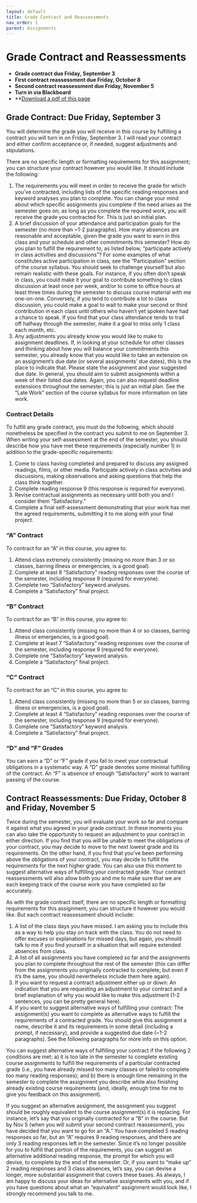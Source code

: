 ```yaml
---
layout: default
title: Grade Contract and Reassessments
nav_order: 1
parent: Assignments
---
```

# Grade Contract and Reassessments
* **Grade contract due Friday, September 3**
* **First contract reassessment due Friday, October 8**
* **Second contract reassessment due Friday, November 5**
* **Turn in via Blackboard**
* **[Download a pdf of this page](http://lindsaythomas.net/gss202f21/assignments/gss-202-grading-contract.pdf)

## Grade Contract: Due Friday, September 3
You will determine the grade you will receive in this course by fulfilling a contract you will turn in on Friday, September 3. I will read your contract and either confirm acceptance or, if needed, suggest adjustments and stipulations.

There are no specific length or formatting requirements for this assignment; you can structure your contract however you would like. It should include the following:

1.	The requirements you will meet in order to receive the grade for which you’ve contracted, including lists of the specific reading responses and keyword analyses you plan to complete. You can change your mind about which specific assignments you complete if the need arises as the semester goes on; as long as you complete the required work, you will receive the grade you contracted for. This is just an initial plan.
2.	A brief discussion of your attendance and participation goals for the semester (no more than ~1-2 paragraphs). How many absences are reasonable and acceptable, given the grade you want to earn in this class and your schedule and other commitments this semester? How do you plan to fulfill the requirement to, as listed below, “participate actively in class activities and discussions”? For some examples of what constitutes active participation in class, see the “Participation” section of the course syllabus. You should seek to challenge yourself but also remain realistic with these goals. For instance, if you often don’t speak in class, you could make it your goal to contribute something to class discussion at least once per week, and/or to come to office hours at least three times during the semester to discuss course material with me one-on-one. Conversely, if you tend to contribute a lot to class discussion, you could make a goal to wait to make your second or third contribution in each class until others who haven’t yet spoken have had a chance to speak. If you find that your class attendance tends to trail off halfway through the semester, make it a goal to miss only 1 class each month, etc.
3.	Any adjustments you already know you would like to make to assignment deadlines. If, in looking at your schedule for other classes and thinking about how you will balance your commitments this semester, you already know that you would like to take an extension on an assignment’s due date (or several assignments’ due dates), this is the place to indicate that. Please state the assignment and your suggested due date. In general, you should aim to submit assignments within a week of their listed due dates. Again, you can also request deadline extensions throughout the semester; this is just an initial plan. See the “Late Work” section of the course syllabus for more information on late work.

### Contract Details
To fulfill any grade contract, you must do the following, which should nonetheless be specified in the contract you submit to me on September 3. When writing your self-assessment at the end of the semester, you should describe how you have met these requirements (especially number 1) in addition to the grade-specific requirements:

1.	Come to class having completed and prepared to discuss any assigned readings, films, or other media. Participate actively in class activities and discussions, making observations and asking questions that help the class think together.
2.	Complete reading response 9 (this response is required for everyone).
3.	Revise contractual assignments as necessary until both you and I consider them “Satisfactory.”
4.	Complete a final self-assessment demonstrating that your work has met the agreed requirements, submitting it to me along with your final project.

### “A” Contract
To contract for an “A” in this course, you agree to:

1.	Attend class extremely consistently (missing no more than 3 or so classes, barring illness or emergencies, is a good goal).
2.	Complete at least 8 “Satisfactory” reading responses over the course of the semester, including response 9 (required for everyone).
3.	Complete two “Satisfactory” keyword analyses.
4.	Complete a “Satisfactory” final project.

### “B” Contract
To contract for an “B” in this course, you agree to:

1.	Attend class consistently (missing no more than 4 or so classes, barring illness or emergencies, is a good goal).
2.	Complete at least 7 “Satisfactory” reading responses over the course of the semester, including response 9 (required for everyone).
3.	Complete one “Satisfactory” keyword analysis.
4.	Complete a “Satisfactory” final project.

### “C” Contract
To contract for an “C” in this course, you agree to:

1.	Attend class consistently (missing no more than 5 or so classes, barring illness or emergencies, is a good goal).
2.	Complete at least 4 “Satisfactory” reading responses over the course of the semester, including response 9 (required for everyone).
3.	Complete one “Satisfactory” keyword analysis.
4.	Complete a “Satisfactory” final project.

### “D” and “F” Grades
You can earn a “D” or “F” grade if you fail to meet your contractual obligations in a systematic way. A “D” grade denotes some minimal fulfilling of the contract. An “F” is absence of enough “Satisfactory” work to warrant passing of the course.

## Contract Reassessments: Due Friday, October 8 and Friday, November 5
Twice during the semester, you will evaluate your work so far and compare it against what you agreed in your grade contract. In these moments you can also take the opportunity to request an adjustment to your contract in either direction. If you find that you will be unable to meet the obligations of your contract, you may decide to move to the next lowest grade and its requirements. On the other hand, if you find that you’ve been performing above the obligations of your contract, you may decide to fulfill the requirements for the next higher grade. You can also use this moment to suggest alternative ways of fulfilling your contracted grade. Your contract reassessments will also allow both you and me to make sure that we are each keeping track of the course work you have completed so far accurately.

As with the grade contract itself, there are no specific length or formatting requirements for this assignment; you can structure it however you would like. But each contract reassessment should include:

1.	A list of the class days you have missed. I am asking you to include this as a way to help you stay on track with the class. You do not need to offer excuses or explanations for missed days, but again, you should talk to me if you find yourself in a situation that will require extended absences from class.
2.	A list of all assignments you have completed so far and the assignments you plan to complete throughout the rest of the semester (this can differ from the assignments you originally contracted to complete, but even if it’s the same, you should nevertheless include them here again).
3.	If you want to request a contract adjustment either up or down: An indication that you are requesting an adjustment to your contract and a brief explanation of why you would like to make this adjustment (1-2 sentences, you can be pretty general here).
4.	If you want to suggest alternative ways of fulfilling your contract: The assignment(s) you want to complete as alternative ways to fulfill the requirements of a contracted grade. You should give this assignment a name, describe it and its requirements in some detail (including a prompt, if necessary), and provide a suggested due date (~1-2 paragraphs). See the following paragraphs for more info on this option.

You can suggest alternative ways of fulfilling your contract if the following 2 conditions are met: a) it is too late in the semester to complete existing course assignments to fulfill the requirements of a particular contracted grade (i.e., you have already missed too many classes or failed to complete too many reading responses); and b) there is enough time remaining in the semester to complete the assignment you describe while also finishing already existing course requirements (and, ideally, enough time for me to give you feedback on this assignment).

If you suggest an alternative assignment, the assignment you suggest should be roughly equivalent to the course assignment(s) it is replacing. For instance, let’s say that you originally contracted for a “B” in the course. But by Nov 5 (when you will submit your second contract reassessment), you have decided that you want to go for an “A.” You have completed 5 reading responses so far, but an “A” requires 9 reading responses, and there are only 3 reading responses left in the semester. Since it’s no longer possible for you to fulfill that portion of the requirements, you can suggest an alternative additional reading response, the prompt for which you will devise, to complete by the end of the semester. Or, if you want to “make up” 2 reading responses and 3 class absences, let’s say, you can devise a longer, more substantial assignment that covers these bases. As always, I am happy to discuss your ideas for alternative assignments with you, and if you have questions about what an “equivalent” assignment would look like, I strongly recommend you talk to me.
